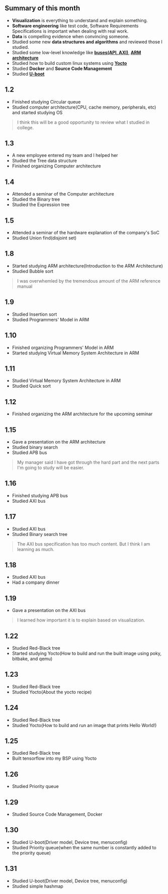 ## Summary of this month
- **Visualization** is everything to understand and explain something.
- **Software engineering** like test code, Software Requirements Specifications is important when dealing with real work.
- **Data** is compelling evidence when convincing someone.
- Studied some new **data structures and algorithms** and reviewed those I studied.
- Studied some low-level knowledge like [**buses(API, AXI)**](https://github.com/vacu9708/Study-records/tree/main/Embedded_system/Bus), [**ARM architecture**](https://github.com/vacu9708/Study-records/tree/main/Embedded_system/ARM%20architecture)
- Studied how to build custom linux systems using [**Yocto**](https://github.com/vacu9708/Study-records/tree/main/Embedded_system/Yocto)
- Studied **Docker** and **Source Code Management**
- Studied [**U-boot**](https://github.com/vacu9708/Study-records/tree/main/Embedded_system/u-boot)

## 1.2
- Finished studying Circular queue
- Studied computer architecture(CPU, cache memory, peripherals, etc) and started studying OS
>I think this will be a good opportunity to review what I studied in college.
## 1.3
- A new employee entered my team and I helped her
- Studied the Tree data structure
- Finished organizing Computer architecture
## 1.4
- Attended a seminar of the Computer architecture
- Studied the Binary tree
- Studied the Expression tree
## 1.5
- Attended a seminar of the hardware explanation of the company's SoC
- Studied Union find(disjoint set)
## 1.8
- Started studying ARM architecture(Introduction to the ARM Architecture)
- Studied Bubble sort
>I was overwhemled by the tremendous amount of the ARM reference manual
## 1.9
- Studied Insertion sort
- Studied Programmers' Model in ARM
## 1.10
- Finished organizing Programmers' Model in ARM
- Started studying Virtual Memory System Architecture in ARM
## 1.11
- Studied Virtual Memory System Architecture in ARM
- Studied Quick sort
## 1.12
- Finished organizing the ARM architecture for the upcoming seminar
## 1.15
- Gave a presentation on the ARM architecture
- Studied binary search
- Studied APB bus
>My manager said I have got through the hard part and the next parts I'm going to study will be easier.
## 1.16
- Finished studying APB bus
- Studied AXI bus
## 1.17
- Studied AXI bus
- Studied Binary search tree
>The AXI bus specification has too much content. But I think I am learning as much.
## 1.18
- Studied AXI bus
- Had a company dinner
## 1.19
- Gave a presentation on the AXI bus
>I learned how important it is to explain based on visualization.
## 1.22
- Studied Red-Black tree
- Started studying Yocto(How to build and run the built image using poky, bitbake, and qemu)
## 1.23
- Studied Red-Black tree
- Studied Yocto(About the yocto recipe)
## 1.24
- Studied Red-Black tree
- Studied Yocto(How to build and run an image that prints Hello World!)
## 1.25
- Studied Red-Black tree
- Built tensorflow into my BSP using Yocto
## 1.26
- Studied Priority queue
## 1.29
- Studied Source Code Management, Docker
## 1.30
- Studied U-boot(Driver model, Device tree, menuconfig)
- Studied Priority queue(when the same number is constantly added to the priority queue)
## 1.31
- Studied U-boot(Driver model, Device tree, menuconfig)
- Studied simple hashmap
